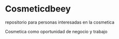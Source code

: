 # Cosmeticdbeey
repositorio para personas interesadas en la cosmetica


Cosmetica como oportunidad de negocio y trabajo
